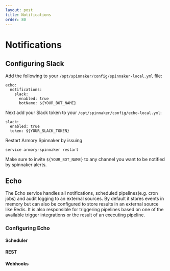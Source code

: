 ```yaml
---
layout: post
title: Notifications
order: 80
---
```

# Notifications

## Configuring Slack

Add the following to your `/opt/spinnaker/config/spinnaker-local.yml` file:

```
echo:
  notifications:
    slack:
      enabled: true
      botName: ${YOUR_BOT_NAME}
```

Next add your Slack token to your `/opt/spinnaker/config/echo-local.yml`:

```
slack:
  enabled: true
  token: ${YOUR_SLACK_TOKEN}
```  

Restart Armory Spinnaker by issuing

```
service armory-spinnaker restart
```

Make sure to invite `${YOUR_BOT_NAME}` to any channel you want to be notified by spinnaker alerts.

## Echo

The Echo service handles all notifications, scheduled pipelines(e.g. cron jobs) and audit logging to an external sources.  By default it stores events in memory but can also be configured to store results in an external source like Redis.  It is also responsible for triggering pipelines based on one of the available trigger integrations or the result of an executing pipeline.

### Configuring Echo


#### Scheduler
#### REST
#### Webhooks

